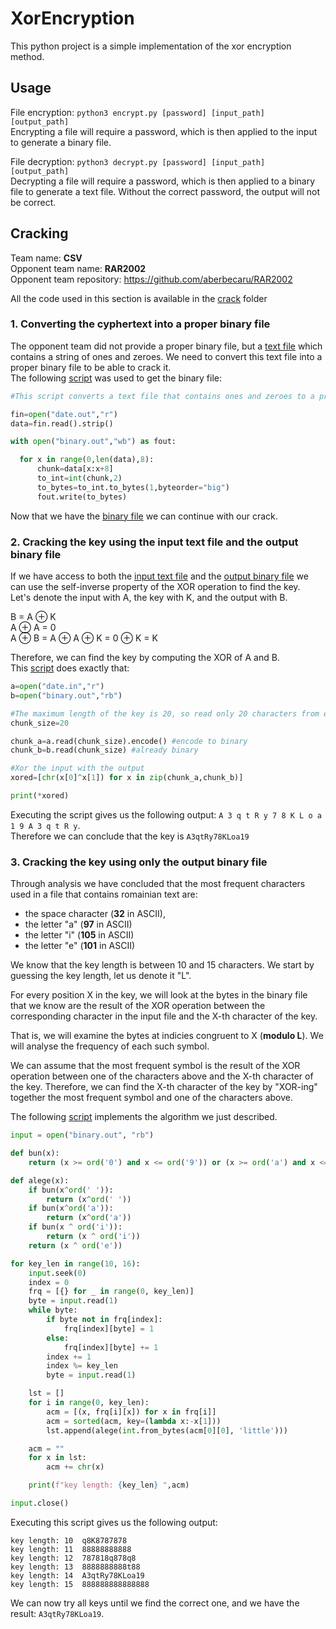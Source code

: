 # XorEncryption

This python project is a simple implementation of the xor encryption method. 


## Usage
  File encryption:
  ``` python3 encrypt.py [password] [input_path] [output_path] ```  
  Encrypting a file will require a password, which is then applied to the input to generate a binary file.
  
  File decryption:
  ``` python3 decrypt.py [password] [input_path] [output_path] ```  
  Decrypting a file will require a password, which is then applied to a binary file to generate a text file. Without the correct password, the output will not
  be correct.

## Cracking
  Team name: **CSV**  
  Opponent team name: **RAR2002**  
  Opponent team repository: https://github.com/aberbecaru/RAR2002
  
  All the code used in this section is available in the [crack](crack) folder
  ### 1. Converting the cyphertext into a proper binary file
  The opponent team did not provide a proper binary file, but a [text file](https://github.com/aberbecaru/RAR2002/blob/master/date.out) which contains a string of ones and zeroes. We need to convert this text file into a proper binary file to be able to crack it.  
  The following [script](crack/get_data.py) was used to get the binary file:  
  ```python
  #This script converts a text file that contains ones and zeroes to a proper binary file. 

fin=open("date.out","r")
data=fin.read().strip()

with open("binary.out","wb") as fout:

    for x in range(0,len(data),8):
        chunk=data[x:x+8]
        to_int=int(chunk,2)
        to_bytes=to_int.to_bytes(1,byteorder="big")
        fout.write(to_bytes)

```
Now that we have the [binary file](crack/binary.out) we can continue with our crack.

### 2. Cracking the key using the input text file and the output binary file
If we have access to both the [input text file](https://github.com/aberbecaru/RAR2002/blob/master/date.in) and the [output binary file](crack/binary.out) we can use the self-inverse property of the XOR operation to find the key.  
Let's denote the input with A, the key with K, and the output with B.

B = A ⊕ K  
A ⊕ A = 0  
A ⊕ B = A ⊕ A ⊕ K = 0 ⊕ K = K  

Therefore, we can find the key by computing the XOR of A and B.  
This [script](crack/input_output_crack.py) does exactly that:

```python
a=open("date.in","r")
b=open("binary.out","rb")

#The maximum length of the key is 20, so read only 20 characters from each file.
chunk_size=20

chunk_a=a.read(chunk_size).encode() #encode to binary
chunk_b=b.read(chunk_size) #already binary

#Xor the input with the output
xored=[chr(x[0]^x[1]) for x in zip(chunk_a,chunk_b)]

print(*xored)
```

Executing the script gives us the following output: ```A 3 q t R y 7 8 K L o a 1 9 A 3 q t R y```.  
Therefore we can conclude that the key is ```A3qtRy78KLoa19```


### 3. Cracking the key using only the output binary file
Through analysis we have concluded that the most frequent characters used in a file that contains romainian text are:  
- the space character (**32** in ASCII),
- the letter "a" (**97** in ASCII)
- the letter "i" (**105** in ASCII)
- the letter "e" (**101** in ASCII)

We know that the key length is between 10 and 15 characters. We start by guessing the key length, let us denote it "L".

For every position X in the key, we will look at the bytes in the binary file that we know are the result of the XOR operation between the corresponding character in the input file and the X-th character of the key.  

That is, we will examine the bytes at indicies congruent to X (**modulo L**). We will analyse the frequency of each such symbol.  

We can assume that the most frequent symbol is the result of the XOR operation between one of the characters above and the X-th character of the key.   Therefore, we can find the X-th character of the key by "XOR-ing" together the most frequent symbol and one of the characters above.

The following [script](crack/output_crack.py) implements the algorithm we just described.
```python
input = open("binary.out", "rb")

def bun(x):
    return (x >= ord('0') and x <= ord('9')) or (x >= ord('a') and x <= ord('z')) or (x >= ord('A') and x <= ord('Z'))

def alege(x):
    if bun(x^ord(' ')):
        return (x^ord(' '))
    if bun(x^ord('a')):
        return (x^ord('a'))
    if bun(x ^ ord('i')):
        return (x ^ ord('i'))
    return (x ^ ord('e'))

for key_len in range(10, 16):
    input.seek(0)
    index = 0
    frq = [{} for _ in range(0, key_len)]
    byte = input.read(1)
    while byte:
        if byte not in frq[index]:
            frq[index][byte] = 1
        else:
            frq[index][byte] += 1
        index += 1
        index %= key_len
        byte = input.read(1)

    lst = []
    for i in range(0, key_len):
        acm = [(x, frq[i][x]) for x in frq[i]]
        acm = sorted(acm, key=(lambda x:-x[1]))
        lst.append(alege(int.from_bytes(acm[0][0], 'little')))

    acm = ""
    for x in lst:
        acm += chr(x)

    print(f"key length: {key_len} ",acm)

input.close()
```
Executing this script gives us the following output:
```
key length: 10  q8K8787878
key length: 11  88888888888
key length: 12  787818q878q8
key length: 13  8888888888t88
key length: 14  A3qtRy78KLoa19
key length: 15  888888888888888
```
We can now try all keys until we find the correct one, and we have the result: ```A3qtRy78KLoa19```.
